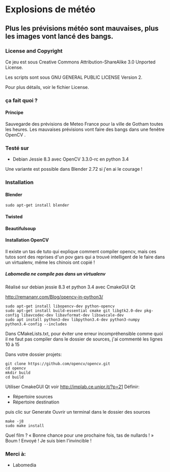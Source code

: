 # Explosions de météo
## Plus les prévisions météo sont mauvaises, plus les images vont lancé des bangs.

### License and Copyright

Ce jeu est sous Creative Commons Attribution-ShareAlike 3.0 Unported License.

Les scripts sont sous GNU GENERAL PUBLIC LICENSE Version 2.

Pour plus détails, voir le fichier License.

### ça fait quoi ?
#### Principe
Sauvegarde des prévisions de Meteo France pour la ville de Gotham toutes les heures.
Les mauvaises prévisions vont faire des bangs dans une fenêtre OpenCV .


### Testé sur
* Debian Jessie 8.3 avec OpenCV 3.3.0-rc en python 3.4


Une variante est possible dans Blender 2.72 si j'en ai le courage !

### Installation
#### Blender

~~~text
sudo apt-get install blender
~~~

#### Twisted


#### Beautifulsoup


#### Installation OpenCV
Il existe un tas de tuto qui explique comment compiler opencv, mais ces tutos sont des reprises d'un pov gars qui a trouvé intelligent de le faire dans un virtualenv, même les chinois ont copié !

##### Labomedia ne compile pas dans un virtualenv
Réalisé sur debian jessie 8.3 et python 3.4 avec CmakeGUI Qt

http://remananr.com/Blog/opencv-in-python3/

~~~text
sudo apt-get install libopencv-dev python-opencv
sudo apt-get install build-essential cmake git libgtk2.0-dev pkg-config libavcodec-dev libavformat-dev libswscale-dev
sudo apt install python3-dev libpython3.4-dev python3-numpy
python3.4-config --includes
~~~

Dans CMakeLists.txt, pour éviter une erreur incompréhensible comme quoi il ne faut pas compiler dans le dossier de sources, j'ai commenté les lignes 10 à 15

Dans votre dossier projets:

~~~text
git clone https://github.com/opencv/opencv.git
cd opencv
mkdir build
cd build
~~~

Utiliser CmakeGUI Qt
voir http://implab.ce.unipr.it/?p=21
Définir:

* Répertoire sources
* Répertoire destination

puis clic sur Generate
Ouvrir un terminal dans le dossier des sources

~~~text
make -j8
sudo make install
~~~

Quel film ?
« Bonne chance pour une prochaine fois, tas de nullards ! » Boum ! Envoyé ! Je suis bien l'invincible !

### Merci à:

* Labomedia
